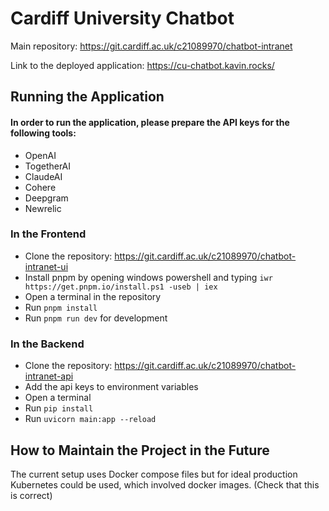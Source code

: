 # Cardiff University Chatbot

Main repository: https://git.cardiff.ac.uk/c21089970/chatbot-intranet

Link to the deployed application: https://cu-chatbot.kavin.rocks/



## Running the Application

#### In order to run the application, please prepare the API keys for the following tools:
* OpenAI
* TogetherAI
* ClaudeAI
* Cohere
* Deepgram
* Newrelic

### In the Frontend
- Clone the repository: https://git.cardiff.ac.uk/c21089970/chatbot-intranet-ui
- Install pnpm by opening windows powershell and typing ```iwr https://get.pnpm.io/install.ps1 -useb | iex```
- Open a terminal in the repository
- Run ```pnpm install```
- Run ```pnpm run dev``` for development

### In the Backend
- Clone the repository: https://git.cardiff.ac.uk/c21089970/chatbot-intranet-api
- Add the api keys to environment variables
- Open a terminal
- Run ```pip install```
- Run ```uvicorn main:app --reload```




## How to Maintain the Project in the Future

The current setup uses Docker compose files but for ideal production Kubernetes could be used, which involved docker images. (Check that this is correct)

